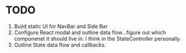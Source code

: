 # TODO

1. Build static UI for NavBar and Side Bar
2. Configure React modal and outline data flow...figure out which componenet it should live in.
   I think in the StateController personally.
3. Outline State data flow and callbacks.
